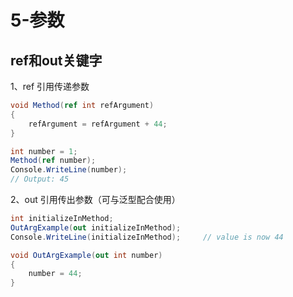 # 5-参数

## ref和out关键字

1、ref 引用传递参数

```cs
void Method(ref int refArgument)
{
    refArgument = refArgument + 44;
}

int number = 1;
Method(ref number);
Console.WriteLine(number);
// Output: 45
```

2、out 引用传出参数（可与泛型配合使用）

```cs
int initializeInMethod;
OutArgExample(out initializeInMethod);
Console.WriteLine(initializeInMethod);     // value is now 44

void OutArgExample(out int number)
{
    number = 44;
}
```

